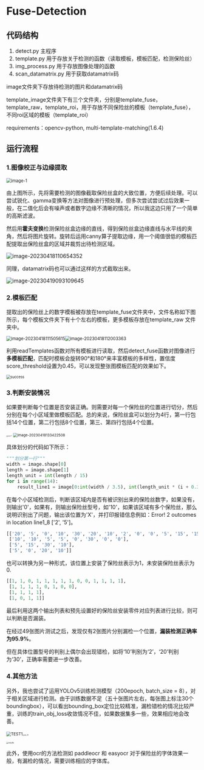 # Fuse-Detection



## 代码结构

1. detect.py  主程序
2. template.py  用于存放关于检测的函数（读取模板，模板匹配，检测保险丝）
3. img_process.py  用于存放图像处理的函数
4. scan_datamatrix.py 用于获取datamatrix码



image文件夹下存放待检测的图片和datamatrix码

template_image文件夹下有三个文件夹，分别是template_fuse，template_raw，template_roi，用于存放不同保险丝的模板（template_fuse），不同roi区域的模板（template_roi）

requirements：opencv-python,  multi-template-matching(1.6.4)



## 运行流程



### 1.图像校正与边缘提取

<img src="assets\image-1.png" alt="image-1" style="zoom: 80%;" />

由上图所示，先将需要检测的图像截取保险丝盒的大致位置，方便后续处理。可以尝试锐化、gamma变换等方法对图像进行预处理，但多次尝试尝试过后效果一般，在二值化后会有噪声或者数字边缘不清晰的情况，所以我这边只用了一个简单的高斯滤波。

然后用**霍夫变换**检测保险丝盒边缘的直线，得到保险丝盒边缘直线与水平线的夹角，然后将图片旋转。旋转后运用canny算子提取边缘，用一个阈值很低的模板匹配提取出保险丝盒的区域并裁剪出待检测区域。



![image-20230418110654352](assets/image-20230418110654352.png)

同理，datamatrix码也可以通过这样的方式截取出来。

![image-20230419093109645](assets/image-20230419093109645.png)



### 2.模板匹配

提取出的保险丝上的数字模板被存放在template_fuse文件夹中，文件名称如下图所示，每个模板文件夹下有十个左右的模板，更多模板存放在template_raw 文件夹中。

<img src="assets\image-20230418111505615.png" alt="image-20230418111505615" style="zoom:80%;" /><img src="assets\image-20230418112003363.png" alt="image-20230418112003363" style="zoom: 80%;" />

利用readTemplates函数对所有模板进行读取，然后detect_fuse函数对图像进行**多模板匹配**，匹配时模板会旋转90°和180°来丰富模板的多样性，置信度score_threshold设置为0.45，可以发现整张图模板匹配的效果如下。

<img src="assets\success.JPG" alt="success" style="zoom: 67%;" />



### 3.判断安装情况

如果要判断每个位置是否安装正确。则需要对每一个保险丝的位置进行切分，然后分别在每个小区域里做模板匹配。总的来说，保险丝盒可以划分为4行，第一行包括14个位置，第二行包括8个位置，第三、第四行包括4个位置。

<img src="assets\area-1.jpg" alt="area-1" style="zoom: 25%;" />

<img src="assets\image-20230418133422508.png" alt="image-20230418133422508" style="zoom: 67%;" />

具体划分的代码如下所示：

```python
"""划分第一行"""
width = image.shape[0]
length = image.shape[1]
length_unit = int(length / 15)
for i in range(14):
	result_line1 = image[0:int(width / 3.5), int(length_unit * (i + 0.3)): int(length_unit * (i + 1.7))]
```

在每个小区域检测后，判断该区域内是否有被识别出来的保险丝数字，如果没有，则输出'0'，如果有，则输出保险丝型号，如'10'，如果该区域有多个保险丝，那么说明识别出了问题，输出该位置为'X'，并打印报错信息例如：Error! 2 outcomes in location line1_8 ['2', '5']。

```python
[['20', '5', '0', '10', '30', '20', '10', '2', '0', '0', '5', '15', '15', '5'],
 ['10', '10', '5', '5', '0', '30', '0', '0'],
 ['5', '15', '30', '10'],
 ['5', '0', '20', '10']]
```

也可以转换为另一种形式，该位置上安装了保险丝表示为1，未安装保险丝表示为0.

```python
[[1, 1, 0, 1, 1, 1, 1, 1, 0, 0, 1, 1, 1, 1],
 [1, 1, 1, 1, 0, 1, 0, 0],
 [1, 1, 1, 1],
 [1, 0, 1, 1]]
```

最后利用这两个输出列表和预先设置好的保险丝安装零件对应列表进行比较，则可以判断是否漏装。

在经过49张图片测试之后，发现仅有2张图片分别漏检一个位置，**漏装检测正确率为95.9%**。

但在具体位置型号的判别上偶尔会出现错检，如将‘10’判别为‘2’，‘20’判别为‘30’，正确率需要进一步改善。



### 4.其他方法

另外，我也尝试了运用YOLOv5训练检测模型（200epoch, batch_size = 8），对于相关区域进行检测。由于训练数据不足（五十张图片左右，每张图上标注30个boundingbox），可以看出bounding_box定位比较精准，漏检错检的情况比较严重，训练的train_obj_loss收敛情况不佳，如果数据集多一些，效果相应地会改善。

​                <img src="assets\TEST1.jpg" alt="TEST1" style="zoom: 75%;" /><img src="assets\rgb_46.jpg" alt="rgb_46" style="zoom: 25%;" />

<img src="assets\results.png" alt="results" style="zoom: 33%;" />

此外，使用ocr的方法检测如 paddleocr 和 easyocr 对于保险丝的字体效果一般，有漏检的情况，需要训练相应的字体库。
